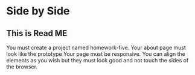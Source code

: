 # Side by Side

## This is Read ME

You must create a project named homework-five.
Your about page must look like the prototype
Your page must be responsive.
You can align the elements as you wish but they must look good and not touch the sides of the browser.
